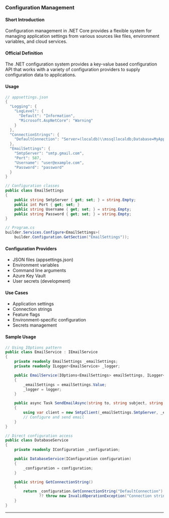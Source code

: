 ### Configuration Management

#### Short Introduction

Configuration management in .NET Core provides a flexible system for managing application settings from various sources like files, environment variables, and cloud services.

#### Official Definition

The .NET configuration system provides a key-value based configuration API that works with a variety of configuration providers to supply configuration data to applications.

#### Usage

```csharp
// appsettings.json
{
  "Logging": {
    "LogLevel": {
      "Default": "Information",
      "Microsoft.AspNetCore": "Warning"
    }
  },
  "ConnectionStrings": {
    "DefaultConnection": "Server=(localdb)\\mssqllocaldb;Database=MyApp;Trusted_Connection=true"
  },
  "EmailSettings": {
    "SmtpServer": "smtp.gmail.com",
    "Port": 587,
    "Username": "user@example.com",
    "Password": "password"
  }
}

// Configuration classes
public class EmailSettings
{
    public string SmtpServer { get; set; } = string.Empty;
    public int Port { get; set; }
    public string Username { get; set; } = string.Empty;
    public string Password { get; set; } = string.Empty;
}

// Program.cs
builder.Services.Configure<EmailSettings>(
    builder.Configuration.GetSection("EmailSettings"));
```

#### Configuration Providers

- JSON files (appsettings.json)
- Environment variables
- Command line arguments
- Azure Key Vault
- User secrets (development)

#### Use Cases

- Application settings
- Connection strings
- Feature flags
- Environment-specific configuration
- Secrets management

#### Sample Usage

```csharp
// Using IOptions pattern
public class EmailService : IEmailService
{
    private readonly EmailSettings _emailSettings;
    private readonly ILogger<EmailService> _logger;

    public EmailService(IOptions<EmailSettings> emailSettings, ILogger<EmailService> logger)
    {
        _emailSettings = emailSettings.Value;
        _logger = logger;
    }

    public async Task SendEmailAsync(string to, string subject, string body)
    {
        using var client = new SmtpClient(_emailSettings.SmtpServer, _emailSettings.Port);
        // Configure and send email
    }
}

// Direct configuration access
public class DatabaseService
{
    private readonly IConfiguration _configuration;

    public DatabaseService(IConfiguration configuration)
    {
        _configuration = configuration;
    }

    public string GetConnectionString()
    {
        return _configuration.GetConnectionString("DefaultConnection")
               ?? throw new InvalidOperationException("Connection string not found");
    }
}
```

---
